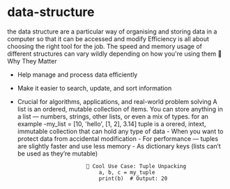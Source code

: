 # data-structure
the data structure are a particular way of organising and storing data in a computer so that it can be accessed and modify Efficiency is all about choosing the right tool for the job. The speed and memory usage of different structures can vary wildly depending on how you're using them 
🧠 Why They Matter
- Help manage and process data efficiently
- Make it easier to search, update, and sort information
- Crucial for algorithms, applications, and real-world problem solving
A list is an ordered, mutable collection of items. You can store anything in a list — numbers, strings, other lists, or even a mix of types.
for an example
                -my_list = [10, 'hello', [1, 2], 3.14]
tuple is a orered,  intext, immutable collection that can hold any type of data
                            - When you want to protect data from accidental modification
                            - For performance — tuples are slightly faster and use less memory
                            - As dictionary keys (lists can’t be used as they’re mutable)

                            🧠 Cool Use Case: Tuple Unpacking
                                a, b, c = my_tuple
                                print(b)  # Output: 20
